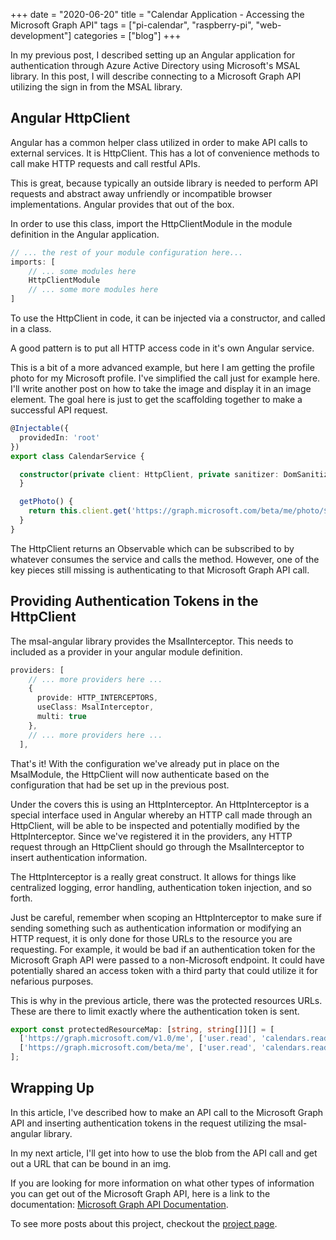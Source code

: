 +++
date = "2020-06-20"
title = "Calendar Application - Accessing the Microsoft Graph API"
tags = ["pi-calendar", "raspberry-pi", "web-development"]
categories = ["blog"]
+++

In my previous post, I described setting up an Angular application for authentication through Azure Active Directory using Microsoft's MSAL library.  In this post, I will describe connecting to a Microsoft Graph API utilizing the sign in from the MSAL library.

## Angular HttpClient

Angular has a common helper class utilized in order to make API calls to external services.  It is HttpClient.  This has a lot of convenience methods to call make HTTP requests and call restful APIs.

This is great, because typically an outside library is needed to perform API requests and abstract away unfriendly or incompatible browser implementations.  Angular provides that out of the box.

In order to use this class, import the HttpClientModule in the module definition in the Angular application.

```typescript
// ... the rest of your module configuration here...
imports: [
    // ... some modules here 
    HttpClientModule
    // ... some more modules here
]
```

To use the HttpClient in code, it can be injected via a constructor, and called in a class.

A good pattern is to put all HTTP access code in it's own Angular service.

This is a bit of a more advanced example, but here I am getting the profile photo for my Microsoft profile.  I've simplified the call just for example here.  I'll write another post on how to take the image and display it in an image element.  The goal here is just to get the scaffolding together to make a successful API request.

```typescript
@Injectable({
  providedIn: 'root'
})
export class CalendarService {

  constructor(private client: HttpClient, private sanitizer: DomSanitizer) { 
  }

  getPhoto() {
    return this.client.get('https://graph.microsoft.com/beta/me/photo/$value', {responseType: "blob"});
  }
}
```

The HttpClient returns an Observable which can be subscribed to by whatever consumes the service and calls the method.  However, one of the key pieces still missing is authenticating to that Microsoft Graph API call.

## Providing Authentication Tokens in the HttpClient

The msal-angular library provides the MsalInterceptor.  This needs to included as a provider in your angular module definition.

```typescript
providers: [
    // ... more providers here ...
    {
      provide: HTTP_INTERCEPTORS,
      useClass: MsalInterceptor,
      multi: true
    },
    // ... more providers here ...
  ],
```

That's it!  With the configuration we've already put in place on the MsalModule, the HttpClient will now authenticate based on the configuration that had be set up in the previous post.

Under the covers this is using an HttpInterceptor.  An HttpInterceptor is a special interface used in Angular whereby an HTTP call made through an HttpClient, will be able to be inspected and potentially modified by the HttpInterceptor.  Since we've registered it in the providers, any HTTP request through an HttpClient should go through the MsalInterceptor to insert authentication information.

The HttpInterceptor is a really great construct.  It allows for things like centralized logging, error handling, authentication token injection, and so forth.

Just be careful, remember when scoping an HttpInterceptor to make sure if sending something such as authentication information or modifying an HTTP request, it is only done for those URLs to the resource you are requesting.  For example, it would be bad if an authentication token for the Microsoft Graph API were passed to a non-Microsoft endpoint.  It could have potentially shared an access token with a third party that could utilize it for nefarious purposes.

This is why in the previous article, there was the protected resources URLs.  These are there to limit exactly where the authentication token is sent.

```typescript
export const protectedResourceMap: [string, string[]][] = [
  ['https://graph.microsoft.com/v1.0/me', ['user.read', 'calendars.read', 'calendars.read.shared']],
  ['https://graph.microsoft.com/beta/me', ['user.read', 'calendars.read', 'calendars.read.shared']]
];
```

## Wrapping Up

In this article, I've described how to make an API call to the Microsoft Graph API and inserting authentication tokens in the request utilizing the msal-angular library.

In my next article, I'll get into how to use the blob from the API call and get out a URL that can be bound in an img.

If you are looking for more information on what other types of information you can get out of the Microsoft Graph API, here is a link to the documentation: [Microsoft Graph API Documentation](https://docs.microsoft.com/en-us/graph/api/overview?toc=.%2Fref%2Ftoc.json&view=graph-rest-1.0).

To see more posts about this project, checkout the [project page](/projects/pi-calendar).